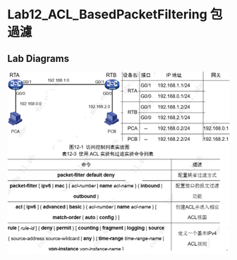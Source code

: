 # Lab12_ACL_BasedPacketFiltering 包過濾


## Lab Diagrams

![](https://github.com/eddylin2015/H3C-CM446-10-2025-C/blob/main/img/lab12labDiagram.png?raw=true)




